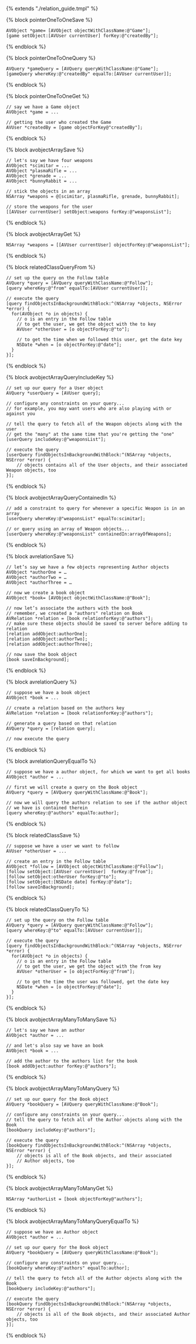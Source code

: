 {% extends "./relation_guide.tmpl" %}

{% block pointerOneToOneSave %}
```objc
AVObject *game= [AVObject objectWithClassName:@"Game"];
[game setObject:[AVUser currentUser] forKey:@"createdBy"];
```
{% endblock %}

{% block pointerOneToOneQuery %}
```objc
AVQuery *gameQuery = [AVQuery queryWithClassName:@"Game"];
[gameQuery whereKey:@"createdBy" equalTo:[AVUser currentUser]];
```
{% endblock %}

{% block pointerOneToOneGet %}
```objc
// say we have a Game object
AVObject *game = ...
 
// getting the user who created the Game
AVUser *createdBy = [game objectForKey@"createdBy"];
```
{% endblock %}

{% block avobjectArraySave %} 
```objc
// let's say we have four weapons
AVObject *scimitar = ...
AVObject *plasmaRifle = ...
AVObject *grenade = ...
AVObject *bunnyRabbit = ...
 
// stick the objects in an array
NSArray *weapons = @[scimitar, plasmaRifle, grenade, bunnyRabbit];
 
// store the weapons for the user
[[AVUser currentUser] setObject:weapons forKey:@"weaponsList"];
```
{% endblock %}

{% block avobjectArrayGet %}
```objc
NSArray *weapons = [[AVUser currentUser] objectForKey:@"weaponsList"];
```
{% endblock %}

{% block relatedClassQueryFrom %}
```objc
// set up the query on the Follow table
AVQuery *query = [AVQuery queryWithClassName:@"Follow"];
[query whereKey:@"from" equalTo:[AVUser currentUser]];
 
// execute the query
[query findObjectsInBackgroundWithBlock:^(NSArray *objects, NSError *error) {
  for(AVObject *o in objects) {
    // o is an entry in the Follow table
    // to get the user, we get the object with the to key
    AVUser *otherUser = [o objectForKey:@"to"];
 
    // to get the time when we followed this user, get the date key
    NSDate *when = [o objectForKey:@"date"];
  }
}];
```
{% endblock %}

{% block avobjectArrayQueryIncludeKey %}
```objc
// set up our query for a User object
AVQuery *userQuery = [AVUser query];
 
// configure any constraints on your query...
// for example, you may want users who are also playing with or against you
 
// tell the query to fetch all of the Weapon objects along with the user
// get the "many" at the same time that you're getting the "one"
[userQuery includeKey:@"weaponsList"];
 
// execute the query
[userQuery findObjectsInBackgroundWithBlock:^(NSArray *objects, NSError *error) {
    // objects contains all of the User objects, and their associated Weapon objects, too
}];
```
{% endblock %}

{% block avobjectArrayQueryContainedIn %}
```objc
// add a constraint to query for whenever a specific Weapon is in an array
[userQuery whereKey:@"weaponsList" equalTo:scimitar];
 
// or query using an array of Weapon objects...
[userQuery whereKey:@"weaponsList" containedIn:arrayOfWeapons];
```
{% endblock %}

{% block avrelationSave %}
```objc
// let’s say we have a few objects representing Author objects
AVObject *authorOne = …
AVObject *authorTwo = …
AVObject *authorThree = …

// now we create a book object
AVObject *book= [AVObject objectWithClassName:@"Book"];
 
// now let’s associate the authors with the book
// remember, we created a "authors" relation on Book
AVRelation *relation = [book relationforKey:@"authors"];
// make sure these objects should be saved to server before adding to relation
[relation addObject:authorOne];
[relation addObject:authorTwo];
[relation addObject:authorThree];
 
// now save the book object
[book saveInBackground];
```
{% endblock %}

{% block avrelationQuery %}
```objc
// suppose we have a book object
AVObject *book = ...
 
// create a relation based on the authors key
AVRelation *relation = [book relationforKey:@"authors"];
 
// generate a query based on that relation
AVQuery *query = [relation query];
 
// now execute the query
```
{% endblock %}

{% block avrelationQueryEqualTo %}
```objc
// suppose we have a author object, for which we want to get all books
AVObject *author = ...
 
// first we will create a query on the Book object
AVQuery *query = [AVQuery queryWithClassName:@"Book"];
 
// now we will query the authors relation to see if the author object 
// we have is contained therein
[query whereKey:@"authors" equalTo:author];
```
{% endblock %}

{% block relatedClassSave %}
```objc
// suppose we have a user we want to follow
AVUser *otherUser = ...
 
// create an entry in the Follow table
AVObject *follow = [AVObject objectWithClassName:@"Follow"];
[follow setObject:[AVUser currentUser]  forKey:@"from"];
[follow setObject:otherUser forKey:@"to"];
[follow setObject:[NSDate date] forKey:@"date"];
[follow saveInBackground];
```
{% endblock %}

{% block relatedClassQueryTo %} 
```objc
// set up the query on the Follow table
AVQuery *query = [AVQuery queryWithClassName:@"Follow"];
[query whereKey:@"to" equalTo:[AVUser currentUser]];
 
// execute the query
[query findObjectsInBackgroundWithBlock:^(NSArray *objects, NSError *error) {
  for(AVObject *o in objects) {
    // o is an entry in the Follow table
    // to get the user, we get the object with the from key
    AVUser *otherUser = [o objectForKey:@"from"];
 
    // to get the time the user was followed, get the date key
    NSDate *when = [o objectForKey:@"date"];
  }
}];
```
{% endblock %}

{% block avobjectArrayManyToManySave %} 
```objc
// let's say we have an author
AVObject *author = ...
 
// and let's also say we have an book
AVObject *book = ...
 
// add the author to the authors list for the book
[book addObject:author forKey:@"authors"];
```
{% endblock %}

{% block avobjectArrayManyToManyQuery %}
```objc
// set up our query for the Book object
AVQuery *bookQuery = [AVQuery queryWithClassName:@"Book"];
 
// configure any constraints on your query...
// tell the query to fetch all of the Author objects along with the Book
[bookQuery includeKey:@"authors"];
 
// execute the query
[bookQuery findObjectsInBackgroundWithBlock:^(NSArray *objects, NSError *error) {
    // objects is all of the Book objects, and their associated 
    // Author objects, too
}];
```
{% endblock %}

{% block avobjectArrayManyToManyGet %} 
```objc
NSArray *authorList = [book objectForKey@"authors"];
```
{% endblock %}

{% block avobjectArrayManyToManyQueryEqualTo %}
```objc
// suppose we have an Author object
AVObject *author = ...
 
// set up our query for the Book object
AVQuery *bookQuery = [AVQuery queryWithClassName:@"Book"];
 
// configure any constraints on your query...
[bookQuery whereKey:@"authors" equalTo:author];
 
// tell the query to fetch all of the Author objects along with the Book
[bookQuery includeKey:@"authors"];
 
// execute the query
[bookQuery findObjectsInBackgroundWithBlock:^(NSArray *objects, NSError *error) {
    // objects is all of the Book objects, and their associated Author objects, too
}];
```
{% endblock %}
